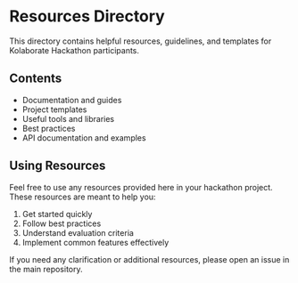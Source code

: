 # Resources Directory

This directory contains helpful resources, guidelines, and templates for Kolaborate Hackathon participants.

## Contents

- Documentation and guides
- Project templates
- Useful tools and libraries
- Best practices
- API documentation and examples

## Using Resources

Feel free to use any resources provided here in your hackathon project. These resources are meant to help you:

1. Get started quickly
2. Follow best practices
3. Understand evaluation criteria
4. Implement common features effectively

If you need any clarification or additional resources, please open an issue in the main repository. 